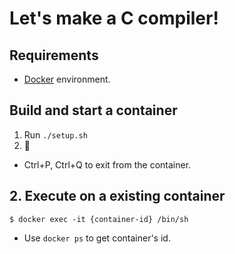# Let's make a C compiler!

## Requirements
- [Docker](https://www.docker.com) environment.

## Build and start a container
1. Run `./setup.sh`
2. :tada:

* Ctrl+P, Ctrl+Q to exit from the container.


## 2. Execute on a existing container
```
$ docker exec -it {container-id} /bin/sh
```

* Use `docker ps` to get container's id.
